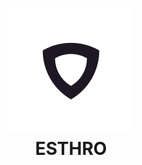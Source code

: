 <h1 align="center">
  <a href="https://github.com/Affinix/esthro">
  <img src="https://raw.githubusercontent.com/Affinix/esthro/master/assets/logo.png" alt="Esthro" width="200"></a>
  <br>
  ESTHRO
  <br>
</h1>
